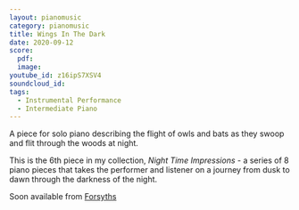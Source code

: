 ```yaml
---
layout: pianomusic
category: pianomusic
title: Wings In The Dark
date: 2020-09-12 
score:
  pdf: 
  image: 
youtube_id: z16ipS7XSV4
soundcloud_id:
tags:
  - Instrumental Performance
  - Intermediate Piano
---
```


A piece for solo piano describing the flight of owls and bats as they swoop and flit through the woods at night.

This is the 6th piece in my collection, *Night Time Impressions* - a series of 8 piano pieces that takes the performer and listener on a journey from dusk to dawn through the darkness of the night.

Soon available from [Forsyths](https://www.forsyths.co.uk/)